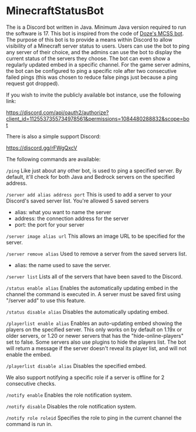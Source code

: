 # MinecraftStatusBot

The is a Discord bot written in Java. Minimum Java version required to run the software is 17. This bot is inspired from the code of [Doze's MCSS bot](https://github.com/Doze42/MCSS). The purpose of this bot is to provide a means within Discord to allow visibility of a Minecraft server status to users. Users can use the bot to ping any server of their choice, and the admins can use the bot to display the current status of the servers they choose. The bot can even show a regularly updated embed in a specific channel. For the game server admins, the bot can be configured to ping a specific role after two consecutive failed pings (this was chosen to reduce false pings just because a ping request got dropped).

If you wish to invite the publicly available bot instance, use the following link:

https://discord.com/api/oauth2/authorize?client_id=1125537355734978561&permissions=1084480288832&scope=bot

There is also a simple support Discord: 

https://discord.gg/rFWgQxcV

The following commands are available:

`/ping`
Like just about any other bot, is used to ping a specified server. By default, it'll check for both Java and Bedrock servers on the specified address.

`/server add alias address port`
This is used to add a server to your Discord's saved server list. You're allowed 5 saved servers
- alias: what you want to name the server
- address: the connection address for the server
- port: the port for your server

`/server image alias url`
This allows an image URL to be specified for the server.

`/server remove alias`
Used to remove a server from the saved servers list.
- alias: the name used to save the server.

`/server list`
Lists all of the servers that have been saved to the Discord.

`/status enable alias`
Enables the automatically updating embed in the channel the command is executed in. A server must be saved first using "/server add" to use this feature.

`/status disable alias`
Disables the automatically updating embed.

`/playerlist enable alias`
Enables an auto-updating embed showing the players on the specified server. This only works on by default on 1.19x or older servers, or 1.20 or newer servers that has the "hide-online-players" set to false. Some servers also use plugins to hide the players list. The bot will return a message if the server doesn't reveal its player list, and will not enable the embed.

`/playerlist disable alias`
Disables the specified embed.

We also support notifying a specific role if a server is offline for 2 consecutive checks.

`/notify enable`
Enables the role notification system.

`/notify disable`
Disables the role notification system.

`/notify role roleid`
Specifies the role to ping in the current channel the command is run in.

